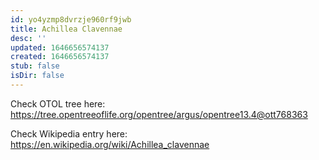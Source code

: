 ```yaml
---
id: yo4yzmp8dvrzje960rf9jwb
title: Achillea Clavennae
desc: ''
updated: 1646656574137
created: 1646656574137
stub: false
isDir: false
---
```

Check OTOL tree here: https://tree.opentreeoflife.org/opentree/argus/opentree13.4@ott768363


Check Wikipedia entry here: https://en.wikipedia.org/wiki/Achillea_clavennae
